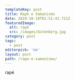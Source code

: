 ```yaml
---
templateKey: post
title: Rapé e Xamanismo
date: 2019-10-18T01:51:43.721Z
featuredImage:
  alt: rapé
  src: /images/Gutenberg.jpg
category: post
tags:
  - post
editorpick: 'no'
layout: post
path: /rape-e-xamanismo/
---
```

rapé
